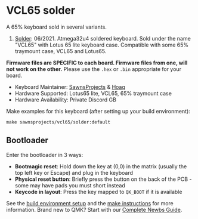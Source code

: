 # VCL65 solder

A 65% keyboard sold in several variants. 

1. [Solder](solder/): 06/2021. Atmega32u4 soldered keyboard. Sold under the name "VCL65" with Lotus 65 lite keyboard case. Compatible with some 65% traymount case, VCL65 and Lotus65.

 **Firmware files are SPECIFIC to each board. Firmware files from one, will not work on the other.** Please use the `.hex` or `.bin` appropriate for your board.

* Keyboard Maintainer: [SawnsProjects](https://github.com/MaiTheSan) & [Hoaq](https://github.com/itsmehoaq)
* Hardware Supported: Lotus65 lite, VCL65, 65% traymount case 
* Hardware Availability: Private Discord GB

Make examples for this keyboard (after setting up your build environment):

    make sawnsprojects/vcl65/solder:default

## Bootloader

Enter the bootloader in 3 ways:

* **Bootmagic reset**: Hold down the key at (0,0) in the matrix (usually the top left key or Escape) and plug in the keyboard
* **Physical reset button**: Briefly press the button on the back of the PCB - some may have pads you must short instead
* **Keycode in layout**: Press the key mapped to `QK_BOOT` if it is available

See the [build environment setup](https://docs.qmk.fm/#/getting_started_build_tools) and the [make instructions](https://docs.qmk.fm/#/getting_started_make_guide) for more information. Brand new to QMK? Start with our [Complete Newbs Guide](https://docs.qmk.fm/#/newbs).